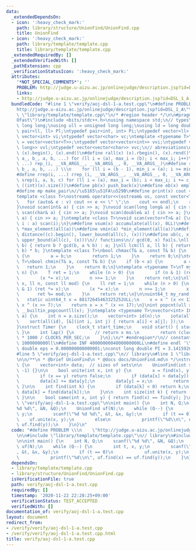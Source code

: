 ```yaml
---
data:
  _extendedDependsOn:
  - icon: ':heavy_check_mark:'
    path: library/structure/UnionFind/UnionFind.cpp
    title: UnionFind
  - icon: ':heavy_check_mark:'
    path: library/template/template.cpp
    title: library/template/template.cpp
  _extendedRequiredBy: []
  _extendedVerifiedWith: []
  _pathExtension: cpp
  _verificationStatusIcon: ':heavy_check_mark:'
  attributes:
    '*NOT_SPECIAL_COMMENTS*': ''
    PROBLEM: http://judge.u-aizu.ac.jp/onlinejudge/description.jsp?id=DSL_1_A
    links:
    - http://judge.u-aizu.ac.jp/onlinejudge/description.jsp?id=DSL_1_A
  bundledCode: "#line 1 \"verify/aoj-dsl-1-a.test.cpp\"\n#define PROBLEM \\\n    \"\
    http://judge.u-aizu.ac.jp/onlinejudge/description.jsp?id=DSL_1_A\"\n\n#line 1\
    \ \"library/template/template.cpp\"\n/* #region header */\n\n#pragma GCC optimize(\"\
    Ofast\")\n#include <bits/stdc++.h>\nusing namespace std;\n// types\nusing ll =\
    \ long long;\nusing ull = unsigned long long;\nusing ld = long double;\ntypedef\
    \ pair<ll, ll> Pl;\ntypedef pair<int, int> Pi;\ntypedef vector<ll> vl;\ntypedef\
    \ vector<int> vi;\ntypedef vector<char> vc;\ntemplate <typename T>\nusing mat\
    \ = vector<vector<T>>;\ntypedef vector<vector<int>> vvi;\ntypedef vector<vector<long\
    \ long>> vvl;\ntypedef vector<vector<char>> vvc;\n// abreviations\n#define all(x)\
    \ (x).begin(), (x).end()\n#define rall(x) (x).rbegin(), (x).rend()\n#define rep_(i,\
    \ a_, b_, a, b, ...) for (ll i = (a), max_i = (b); i < max_i; i++)\n#define rep(i,\
    \ ...) rep_(i, __VA_ARGS__, __VA_ARGS__, 0, __VA_ARGS__)\n#define rrep_(i, a_,\
    \ b_, a, b, ...) \\\n    for (ll i = (b - 1), min_i = (a); i >= min_i; i--)\n\
    #define rrep(i, ...) rrep_(i, __VA_ARGS__, __VA_ARGS__, 0, __VA_ARGS__)\n#define\
    \ srep(i, a, b, c) for (ll i = (a), max_i = (b); i < max_i; i += c)\n#define SZ(x)\
    \ ((int)(x).size())\n#define pb(x) push_back(x)\n#define eb(x) emplace_back(x)\n\
    #define mp make_pair\n//\u5165\u51FA\u529B\n#define print(x) cout << x << endl\n\
    template <class T>\nostream& operator<<(ostream& os, const vector<T>& v) {\n \
    \   for (auto& e : v) cout << e << \" \";\n    cout << endl;\n    return os;\n\
    }\nvoid scan(int& a) { cin >> a; }\nvoid scan(long long& a) { cin >> a; }\nvoid\
    \ scan(char& a) { cin >> a; }\nvoid scan(double& a) { cin >> a; }\nvoid scan(string&\
    \ a) { cin >> a; }\ntemplate <class T>\nvoid scan(vector<T>& a) {\n    for (auto&\
    \ i : a) scan(i);\n}\n#define vsum(x) accumulate(all(x), 0LL)\n#define vmax(a)\
    \ *max_element(all(a))\n#define vmin(a) *min_element(all(a))\n#define lb(c, x)\
    \ distance((c).begin(), lower_bound(all(c), (x)))\n#define ub(c, x) distance((c).begin(),\
    \ upper_bound(all(c), (x)))\n// functions\n// gcd(0, x) fails.\nll gcd(ll a, ll\
    \ b) { return b ? gcd(b, a % b) : a; }\nll lcm(ll a, ll b) { return a / gcd(a,\
    \ b) * b; }\ntemplate <class T>\nbool chmax(T& a, const T& b) {\n    if (a < b)\
    \ {\n        a = b;\n        return 1;\n    }\n    return 0;\n}\ntemplate <class\
    \ T>\nbool chmin(T& a, const T& b) {\n    if (b < a) {\n        a = b;\n     \
    \   return 1;\n    }\n    return 0;\n}\ntemplate <typename T>\nT mypow(T x, ll\
    \ n) {\n    T ret = 1;\n    while (n > 0) {\n        if (n & 1) (ret *= x);\n\
    \        (x *= x);\n        n >>= 1;\n    }\n    return ret;\n}\nll modpow(ll\
    \ x, ll n, const ll mod) {\n    ll ret = 1;\n    while (n > 0) {\n        if (n\
    \ & 1) (ret *= x);\n        (x *= x);\n        n >>= 1;\n        x %= mod;\n \
    \       ret %= mod;\n    }\n    return ret;\n}\n\nuint64_t my_rand(void) {\n \
    \   static uint64_t x = 88172645463325252ULL;\n    x = x ^ (x << 13);\n    x =\
    \ x ^ (x >> 7);\n    return x = x ^ (x << 17);\n}\nint popcnt(ull x) { return\
    \ __builtin_popcountll(x); }\ntemplate <typename T>\nvector<int> IOTA(vector<T>\
    \ a) {\n    int n = a.size();\n    vector<int> id(n);\n    iota(all(id), 0);\n\
    \    sort(all(id), [&](int i, int j) { return a[i] < a[j]; });\n    return id;\n\
    }\nstruct Timer {\n    clock_t start_time;\n    void start() { start_time = clock();\
    \ }\n    int lap() {\n        // return x ms.\n        return (clock() - start_time)\
    \ * 1000 / CLOCKS_PER_SEC;\n    }\n};\n/* #endregion*/\n// constant\n#define inf\
    \ 1000000000ll\n#define INF 4000000004000000000LL\n#define endl '\\n'\nconst long\
    \ double eps = 0.000000000000001;\nconst long double PI = 3.141592653589793;\n\
    #line 5 \"verify/aoj-dsl-1-a.test.cpp\"\n// library\n#line 1 \"library/structure/UnionFind/UnionFind.cpp\"\
    \n\n/**\n * @brief UnionFind\n * @docs docs/UnionFind.md\n */\nstruct UnionFind\
    \ {\n    vector<int> data;  // sizes of sets\n\n    UnionFind(int sz) : data(sz,\
    \ -1) {}\n\n    bool unite(int x, int y) {\n        x = find(x), y = find(y);\n\
    \        if (x == y) return false;\n        if (data[x] > data[y]) swap(x, y);\n\
    \        data[x] += data[y];\n        data[y] = x;\n        return true;\n   \
    \ }\n\n    int find(int k) {\n        if (data[k] < 0) return k;\n        return\
    \ data[k] = find(data[k]);\n    }\n\n    int size(int k) { return (-data[find(k)]);\
    \ }\n\n    bool same(int x, int y) { return find(x) == find(y); }\n};\n#line 7\
    \ \"verify/aoj-dsl-1-a.test.cpp\"\n\nint main() {\n    int N, Q;\n    scanf(\"\
    %d %d\", &N, &Q);\n    UnionFind uf(N);\n    while (Q--) {\n        int t, x,\
    \ y;\n        scanf(\"%d %d %d\", &t, &x, &y);\n        if (t == 0)\n        \
    \    uf.unite(x, y);\n        else\n            printf(\"%d\\n\", uf.find(x) ==\
    \ uf.find(y));\n    }\n}\n"
  code: "#define PROBLEM \\\n    \"http://judge.u-aizu.ac.jp/onlinejudge/description.jsp?id=DSL_1_A\"\
    \n\n#include \"library/template/template.cpp\"\n// library\n#include \"library/structure/UnionFind/UnionFind.cpp\"\
    \n\nint main() {\n    int N, Q;\n    scanf(\"%d %d\", &N, &Q);\n    UnionFind\
    \ uf(N);\n    while (Q--) {\n        int t, x, y;\n        scanf(\"%d %d %d\"\
    , &t, &x, &y);\n        if (t == 0)\n            uf.unite(x, y);\n        else\n\
    \            printf(\"%d\\n\", uf.find(x) == uf.find(y));\n    }\n}"
  dependsOn:
  - library/template/template.cpp
  - library/structure/UnionFind/UnionFind.cpp
  isVerificationFile: true
  path: verify/aoj-dsl-1-a.test.cpp
  requiredBy: []
  timestamp: '2020-11-22 22:28:25+09:00'
  verificationStatus: TEST_ACCEPTED
  verifiedWith: []
documentation_of: verify/aoj-dsl-1-a.test.cpp
layout: document
redirect_from:
- /verify/verify/aoj-dsl-1-a.test.cpp
- /verify/verify/aoj-dsl-1-a.test.cpp.html
title: verify/aoj-dsl-1-a.test.cpp
---
```

